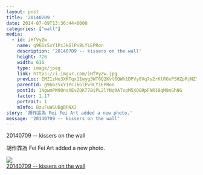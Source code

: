 ```yaml
---
layout: post
title: '20140709 ' 
date: 2014-07-09T13:36:44+0000 
categories: ["wall"] 
media:
  - id: iHfVyZw
    name: g966z5xY1PcJkGlPv9LYiEPRon
    description: '20140709 -- kissers on the wall'   
    height: 720
    width: 616
    type: image/jpeg
    link: https://i.imgur.com/iHfVyZw.jpg
    prevLoc: EMZ1zNo3XKTqx11wyg3WT6Q2Kvl6QWh1DPVyGVq7s2rKlRGxP5HZpRjNZYZ3u7Xgv6D5ALfxgZ8rYLE2cV4PK1kjpnszlVzgk05xFLNRLVGW87Sqo7Ynl0kqTLGYB3qD3GHVLQqgBjL1fkW0J96Wm1hKJjR3npJ3uYQqKlAAy5fo4Gxnzww5unNpJ7n1BYC4n9v5ozEWFJg1o2zRmnCp38EA892QFqr5JWkAvZH9WxwOoApvfqYJxw4JjVI2l854P5Xz
    parentId: g966z5xY1PcJkGlPv9LYiEPRon
    postId: 1NgwmPW9OnsXEvZQK77BiPL2lYNq9ATvpM5XOGRpFNR18qM0nGhNG
    factor: 1.17
    portrait: 1
    mInfo: BzuFuWSUBgBPNXJ
story: '胡作霏為 Fei Fei Art added a new photo.'  
message: '20140709 -- kissers on the wall'  
---
```


20140709 -- kissers on the wall
 
 
[//]: #story:
胡作霏為 Fei Fei Art added a new photo.


[//]: #media:  
<a href="https://i.imgur.com/iHfVyZw.jpg"><img class="postImage" src="https://i.imgur.com/iHfVyZwh.jpg" />  
20140709 -- kissers on the wall  
 </a>   

